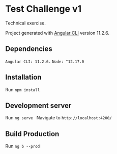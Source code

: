 # Test Challenge v1

Technical exercise.


Project generated with [Angular CLI](https://github.com/angular/angular-cli) version 11.2.6.

## Dependencies

```Angular CLI: 11.2.6.```
```Node: ^12.17.0```

## Installation

Run `npm install`

## Development server

Run `ng serve `
Navigate to ```http://localhost:4200/```

## Build Production

Run `ng b --prod`
